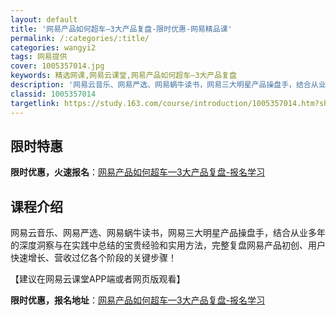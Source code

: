 ```yaml
---
layout: default
title: '网易产品如何超车—3大产品复盘-限时优惠-网易精品课'
permalink: /:categories/:title/
categories: wangyi2
tags: 网易提供
cover: 1005357014.jpg
keywords: 精选网课,网易云课堂,网易产品如何超车—3大产品复盘
description: '网易云音乐、网易严选、网易蜗牛读书，网易三大明星产品操盘手，结合从业多年的深度洞察与在实践中总结的宝贵经验和实用方法，完'
classid: 1005357014
targetlink: https://study.163.com/course/introduction/1005357014.htm?share=1&shareId=1025206652&utm_campaign=share&utm_medium=iphoneShare&utm_source=&utm_u=1025206652
---
```


## 限时特惠

**限时优惠，火速报名**：[网易产品如何超车—3大产品复盘-报名学习](https://study.163.com/course/introduction/1005357014.htm?share=1&shareId=1025206652&utm_campaign=share&utm_medium=iphoneShare&utm_source=&utm_u=1025206652)

## 课程介绍

网易云音乐、网易严选、网易蜗牛读书，网易三大明星产品操盘手，结合从业多年的深度洞察与在实践中总结的宝贵经验和实用方法，完整复盘网易产品初创、用户快速增长、营收过亿各个阶段的关键步骤！



【建议在网易云课堂APP端或者网页版观看】

**限时优惠，报名地址**：[网易产品如何超车—3大产品复盘-报名学习](https://study.163.com/course/introduction/1005357014.htm?share=1&shareId=1025206652&utm_campaign=share&utm_medium=iphoneShare&utm_source=&utm_u=1025206652)

